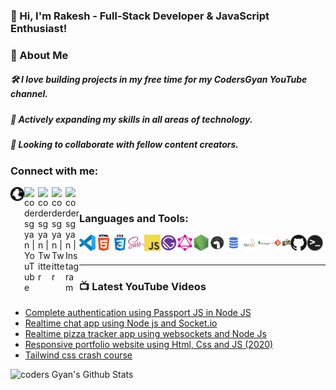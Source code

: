 ### 👋 Hi, I'm Rakesh - Full-Stack Developer & JavaScript Enthusiast!
### 🚀 About Me
##### 🛠️ I love building projects in my free time for my CodersGyan YouTube channel.
##### 🌟 Actively expanding my skills in all areas of technology.
##### 🤝 Looking to collaborate with fellow content creators.

### Connect with me:

[<img align="left" alt="codersgyan.com" width="22px" src="https://raw.githubusercontent.com/iconic/open-iconic/master/svg/globe.svg" />][website]
[<img align="left" alt="codersgyan | YouTube" width="22px" src="https://cdn.jsdelivr.net/npm/simple-icons@v3/icons/youtube.svg" />][youtube]
[<img align="left" alt="codersgyan | Twitter" width="22px" src="https://cdn.jsdelivr.net/npm/simple-icons@v3/icons/twitter.svg" />][twitter]
[<img align="left" alt="codersgyan | Twitter" width="22px" src="https://cdn.jsdelivr.net/npm/simple-icons@v3/icons/facebook.svg" />][facebook]
[<img align="left" alt="codersgyan | Instagram" width="22px" src="https://cdn.jsdelivr.net/npm/simple-icons@v3/icons/instagram.svg" />][instagram]

<br />

### Languages and Tools:

[<img align="left" alt="Visual Studio Code" width="26px" src="https://raw.githubusercontent.com/github/explore/80688e429a7d4ef2fca1e82350fe8e3517d3494d/topics/visual-studio-code/visual-studio-code.png" />][webdevplaylist]
[<img align="left" alt="HTML5" width="26px" src="https://raw.githubusercontent.com/github/explore/80688e429a7d4ef2fca1e82350fe8e3517d3494d/topics/html/html.png" />][webdevplaylist]
[<img align="left" alt="CSS3" width="26px" src="https://raw.githubusercontent.com/github/explore/80688e429a7d4ef2fca1e82350fe8e3517d3494d/topics/css/css.png" />][cssplaylist]
[<img align="left" alt="Sass" width="26px" src="https://raw.githubusercontent.com/github/explore/80688e429a7d4ef2fca1e82350fe8e3517d3494d/topics/sass/sass.png" />][cssplaylist]
[<img align="left" alt="JavaScript" width="26px" src="https://raw.githubusercontent.com/github/explore/80688e429a7d4ef2fca1e82350fe8e3517d3494d/topics/javascript/javascript.png" />][jsplaylist]
<!-- [<img align="left" alt="React" width="26px" src="https://raw.githubusercontent.com/github/explore/80688e429a7d4ef2fca1e82350fe8e3517d3494d/topics/react/react.png" />][pizzaseries] -->
[<img align="left" alt="Gatsby" width="26px" src="https://raw.githubusercontent.com/github/explore/e94815998e4e0713912fed477a1f346ec04c3da2/topics/gatsby/gatsby.png" />][webdevplaylist]
[<img align="left" alt="GraphQL" width="26px" src="https://raw.githubusercontent.com/github/explore/80688e429a7d4ef2fca1e82350fe8e3517d3494d/topics/graphql/graphql.png" />][webdevplaylist]
[<img align="left" alt="Node.js" width="26px" src="https://raw.githubusercontent.com/github/explore/80688e429a7d4ef2fca1e82350fe8e3517d3494d/topics/nodejs/nodejs.png" />][webdevplaylist]
[<img align="left" alt="Deno" width="26px" src="https://raw.githubusercontent.com/github/explore/361e2821e2dea67711cde99c9c40ed357061cf27/topics/deno/deno.png" />][webdevplaylist]
[<img align="left" alt="SQL" width="26px" src="https://raw.githubusercontent.com/github/explore/80688e429a7d4ef2fca1e82350fe8e3517d3494d/topics/sql/sql.png" />][webdevplaylist]
[<img align="left" alt="MySQL" width="26px" src="https://raw.githubusercontent.com/github/explore/80688e429a7d4ef2fca1e82350fe8e3517d3494d/topics/mysql/mysql.png" />][webdevplaylist]
[<img align="left" alt="MongoDB" width="26px" src="https://raw.githubusercontent.com/github/explore/80688e429a7d4ef2fca1e82350fe8e3517d3494d/topics/mongodb/mongodb.png" />][webdevplaylist]
[<img align="left" alt="Git" width="26px" src="https://raw.githubusercontent.com/github/explore/80688e429a7d4ef2fca1e82350fe8e3517d3494d/topics/git/git.png" />][webdevplaylist]
[<img align="left" alt="GitHub" width="26px" src="https://raw.githubusercontent.com/github/explore/78df643247d429f6cc873026c0622819ad797942/topics/github/github.png" />][webdevplaylist]
[<img align="left" alt="HTML5" width="26px" src="https://raw.githubusercontent.com/github/explore/80688e429a7d4ef2fca1e82350fe8e3517d3494d/topics/terminal/terminal.png" />][webdevplaylist]

<br />
<br />

---

### 📺 Latest YouTube Videos
<!-- YOUTUBE:START -->
- [Complete authentication using Passport JS in Node JS](https://www.youtube.com/watch?v=6AoJaZs73Ak&t=6s)
- [Realtime chat app using Node js and Socket.io ](https://www.youtube.com/watch?v=_gikjdpWmcI&t=113s)
- [Realtime pizza tracker app using websockets and Node Js](https://www.youtube.com/watch?v=RqiU5nzj_nU&list=PLXQpH_kZIxTVRmXQN9J0Az76te5mAreLV)
- [Responsive portfolio website using Html, Css and JS (2020)](https://www.youtube.com/watch?v=8r1MHZec4Hc&list=PLXQpH_kZIxTWgPEnocGfpQo4XLrgcx63M)
- [Tailwind css crash course](https://www.youtube.com/watch?v=91evwKVzGRE&list=PLXQpH_kZIxTVc4bayR6EC0X_y_qRxDRyJ)
<!-- YOUTUBE:END -->

<img align="left" alt="coders Gyan's Github Stats" src="https://github-readme-stats.vercel.app/api?username=codersgyan&show_icons=true&hide_border=true" />

[website]: https://www.youtube.com/c/codersgyan
[twitter]: https://twitter.com/CodersGyan
[facebook]: https://www.facebook.com/codersgyan
[youtube]: https://www.youtube.com/c/codersgyan
[instagram]: https://www.instagram.com/codersgyan
[webdevplaylist]: https://www.youtube.com/playlist?list=PLXQpH_kZIxTVV5iiImYL7cF8qBXmIXfkA
[jsplaylist]: https://www.youtube.com/watch?v=KlLdNSvmoKI&list=PLXQpH_kZIxTVeSYQXLtpvMBCirxKCxqZz
[cssplaylist]: https://www.youtube.com/watch?v=wTyyIGZwJg0&t=2487s
[pizzaseries]: https://www.youtube.com/watch?v=RqiU5nzj_nU
